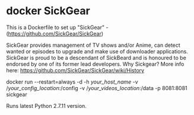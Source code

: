 # docker SickGear

This is a Dockerfile to set up "SickGear" - (https://github.com/SickGear/SickGear)

SickGear provides management of TV shows and/or Anime, can detect wanted or episodes to upgrade and make use of downloader applications. SickGear is proud to be a descendant of SickBeard and is honoured to be endorsed by one of its former lead developers.
Why Sickgear? More info here: https://github.com/SickGear/SickGear/wiki/History

docker run --restart=always -d -h *your_host_name* -v /*your_config_location*:/config  -v /*your_videos_location*:/data -p 8081:8081 sickgear


Runs latest Python 2.7.11 version.
